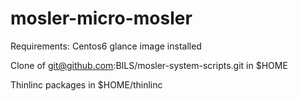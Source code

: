 # mosler-micro-mosler

Requirements: Centos6 glance image installed

Clone of 
git@github.com:BILS/mosler-system-scripts.git
in $HOME

Thinlinc packages in $HOME/thinlinc
